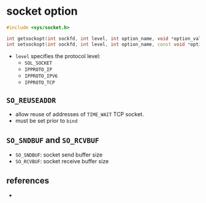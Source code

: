# socket option

```cpp
#include <sys/socket.h>

int getsockopt(int sockfd, int level, int option_name, void *option_value, socklen_t *restrict option_len);
int setsockopt(int sockfd, int level, int option_name, const void *option_value, socklen_t *restrict option_len);
```
* `level` specifies the protocol level:
    * `SOL_SOCKET`
    * `IPPROTO_IP`
    * `IPPROTO_IPV6`
    * `IPPROTO_TCP`

## `SO_REUSEADDR`
* allow reuse of addresses of `TIME_WAIT` TCP socket.
* must be set prior to `bind`

## `SO_SNDBUF` and `SO_RCVBUF`
* `SO_SNDBUF`: socket send buffer size
* `SO_RCVBUF`: socket receive buffer size

## references
* 
